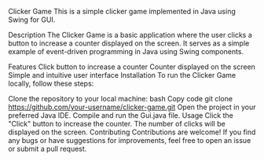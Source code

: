 Clicker Game
This is a simple clicker game implemented in Java using Swing for GUI.

Description
The Clicker Game is a basic application where the user clicks a button to increase a counter displayed on the screen. It serves as a simple example of event-driven programming in Java using Swing components.

Features
Click button to increase a counter
Counter displayed on the screen
Simple and intuitive user interface
Installation
To run the Clicker Game locally, follow these steps:

Clone the repository to your local machine:
bash
Copy code
git clone https://github.com/your-username/clicker-game.git
Open the project in your preferred Java IDE.
Compile and run the Gui.java file.
Usage
Click the "Click" button to increase the counter.
The number of clicks will be displayed on the screen.
Contributing
Contributions are welcome! If you find any bugs or have suggestions for improvements, feel free to open an issue or submit a pull request.

